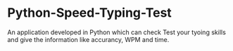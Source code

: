 # Python-Speed-Typing-Test
An application developed in Python which can check Test your tyoing skills and give the information like accurancy, WPM and time.
